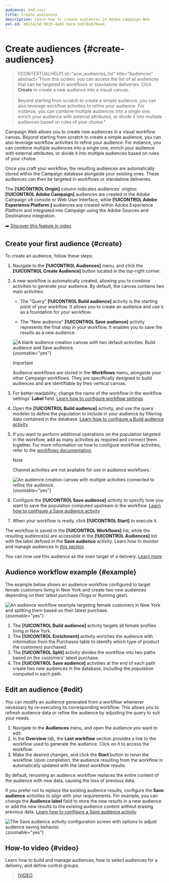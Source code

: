 ```yaml
---
audience: end-user
title: Create audiences
description: Learn how to create audiences in Adobe Campaign Web
exl-id: b6134c5d-9915-4a85-baca-54578a570ee4
---
```

# Create audiences {#create-audiences}

>[!CONTEXTUALHELP]
>id="acw_audiences_list"
>title="Audiences"
>abstract="From this screen, you can access the list of all audiences that can be targeted in workflows or standalone deliveries. Click **Create** to create a new audience into a visual canvas.<br/><br/>Beyond starting from scratch to create a simple audience, you can also leverage workflow activities to refine your audience. For instance, you can combine multiple audiences into a single one, enrich your audience with external attributes, or divide it into multiple audiences based on rules of your choice."

<!--
[!CONTEXTUALHELP]
>id="acw_audiences_create_settings"
>title="Audience settings"
>abstract="Enter the name of the audience and additional options, then click the **Create Audience** button."-->

Campaign Web allows you to create new audiences in a visual workflow canvas. Beyond starting from scratch to create a simple audience, you can also leverage workflow activities to refine your audience. For instance, you can combine multiple audiences into a single one, enrich your audience with external attributes, or divide it into multiple audiences based on rules of your choice.

Once you craft your workflow, the resulting audiences are automatically stored within the Campaign database alongside your existing ones. These audiences can then be targeted in workflows or standalone deliveries.

The **[!UICONTROL Origin]** column indicates audiences' origins: **[!UICONTROL Adobe Campaign]** audiences are created in the Adobe Campaign v8 console or Web User Interface, while **[!UICONTROL Adobe Experience Platform:]** audiences are created within Adobe Experience Platform and integrated into Campaign using the Adobe Sources and Destinations integration.

➡️ [Discover this feature in video](#video) 

## Create your first audience {#create}

To create an audience, follow these steps:

1. Navigate to the **[!UICONTROL Audiences]** menu, and click the **[!UICONTROL Create Audience]** button located in the top-right corner.

1. A new workflow is automatically created, allowing you to combine activities to generate your audience. By default, the canvas contains two main activities:

    * The "Query" **[!UICONTROL Build audience]** activity is the starting point of your workflow. It allows you to create an audience and use it as a foundation for your workflow.

    * The "New audience" **[!UICONTROL Save audience]** activity represents the final step in your workflow. It enables you to save the results as a new audience.

    ![A blank audience creation canvas with two default activities: Build audience and Save audience.](assets/create-audience-blank.png){zoomable="yes"}

    >[!IMPORTANT]
    >
    >Audience workflows are stored in the **Workflows** menu, alongside your other Campaign workflows. They are specifically designed to build audiences and are identifiable by their vertical canvas.
  
1. For better readability, change the name of the workflow in the workflow settings' **Label** field. [Learn how to configure workflow settings](../workflows/workflow-settings.md)

1. Open the **[!UICONTROL Build audience]** activity, and use the query modeler to define the population to include in your audience by filtering data contained in the database. [Learn how to configure a Build audience activity](../workflows/activities/build-audience.md)

1. If you want to perform additional operations on the population targeted in the workflow, add as many activities as required and connect them together. For more information on how to configure workflow activities, refer to the [workflows documentation](../workflows/activities/about-activities.md). 

    >[!NOTE]
    >
    >Channel activities are not available for use in audience workflows.

    ![An audience creation canvas with multiple activities connected to refine the audience.](assets/audience-creation-canvas.png){zoomable="yes"}

1. Configure the **[!UICONTROL Save audience]** activity to specify how you want to save the population computed upstream in the workflow. [Learn how to configure a Save audience activity](../workflows/activities/save-audience.md)

1. When your workflow is ready, click **[!UICONTROL Start]** to execute it.

The workflow is saved in the **[!UICONTROL Workflows]** list, while the resulting audience(s) are accessible in the **[!UICONTROL Audiences]** list with the label defined in the **Save audience** activity. Learn how to monitor and manage audiences in [this section](manage-audience.md)

You can now use this audience as the main target of a delivery. [Learn more](add-audience.md)

## Audience workflow example {#example}

The example below shows an audience workflow configured to target female customers living in New York and create two new audiences depending on their latest purchase (Yoga or Running gear).

![An audience workflow example targeting female customers in New York and splitting them based on their latest purchase.](assets/audiences-example.png){zoomable="yes"}

1. The **[!UICONTROL Build audience]** activity targets all female profiles living in New York.
1. The **[!UICONTROL Enrichment]** activity enriches the audience with information from the Purchases table to identify which type of product the customers purchased.
1. The **[!UICONTROL Split]** activity divides the workflow into two paths based on the customers' latest purchase.
1. The **[!UICONTROL Save audience]** activities at the end of each path create two new audiences in the database, including the population computed in each path.

## Edit an audience {#edit}

You can modify an audience generated from a workflow whenever necessary by re-executing its corresponding workflow. This allows you to refresh audience data or refine the audience by adjusting the query to suit your needs.

1. Navigate to the **Audiences** menu, and open the audience you want to edit.
1. In the **Overview** tab, the **Last workflow** section provides a link to the workflow used to generate the audience. Click on it to access the workflow.
1. Make the desired changes, and click the **Start** button to rerun the workflow. Upon completion, the audience resulting from the workflow is automatically updated with the latest workflow results.
 
By default, rerunning an audience workflow replaces the entire content of the audience with new data, causing the loss of previous data.

If you prefer not to replace the existing audience results, configure the **Save audience** activities to align with your requirements. For example, you can change the **Audience label** field to store the new results in a new audience or add the new results to the existing audience content without erasing previous data. [Learn how to configure a Save audience activity](../workflows/activities/save-audience.md)

![The Save audience activity configuration screen with options to adjust audience saving behavior.](assets/edit-audience-save.png){zoomable="yes"}

## How-to video {#video}

Learn how to build and manage audiences, how to select audiences for a delivery, and define control groups.

>[!VIDEO](https://video.tv.adobe.com/v/3425861?quality=12)